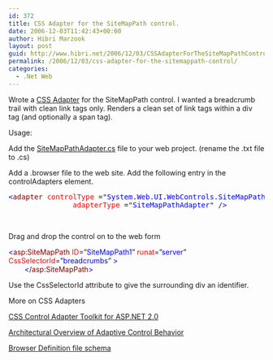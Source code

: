 ```yaml
---
id: 372
title: CSS Adapter for the SiteMapPath control.
date: 2006-12-03T11:42:43+00:00
author: Hibri Marzook
layout: post
guid: http://www.hibri.net/2006/12/03/CSSAdapterForTheSiteMapPathControl.aspx
permalink: /2006/12/03/css-adapter-for-the-sitemappath-control/
categories:
  - .Net Web
---
```

Wrote a [CSS Adapter](http://www.asp.net/cssadapters/) for the SiteMapPath control. I wanted a breadcrumb trail with clean link tags only. Renders a clean set of link tags within a div tag (and optionally a span tag). 

Usage:

Add the [SiteMapPathAdapter.cs](http://www.hibri.net/content/binary/SiteMapPathAdapter.txt) file to your web project. (rename the .txt file to .cs)

Add a .browser file to the web site. Add the following entry in the controlAdapters element.

<pre><span style="color: blue">&lt;</span><span style="color: maroon">adapter</span> <span style="color: red">controlType </span>="<span style="color: blue">System.Web.UI.WebControls.SiteMapPath</span>"
               <span style="color: red">adapterType </span>="<span style="color: blue">SiteMapPathAdapter</span>" /<span style="color: blue">&gt;</span></pre>

&nbsp;

Drag and drop the control on to the web form

<span style="color: blue"><</span><span style="color: maroon">asp:SiteMapPath</span> <span style="color: red">ID</span>=&#8221;<span style="color: blue">SiteMapPath1</span>&#8221; <span style="color: red">runat</span>=&#8221;<span style="color: blue">server</span>&#8221; <span style="color: red">CssSelectorId</span>=&#8221;<span style="color: blue">breadcrumbs</span>&#8221; <span style="color: blue">></span>  
&nbsp;&nbsp;&nbsp;&nbsp;&nbsp;&nbsp;&nbsp; <span style="color: blue"><</span>/<span style="color: maroon">asp:SiteMapPath</span><span style="color: blue">></span> 

Use the CssSelectorId attribute to give the surrounding div an identifier.

More on CSS Adapters

<a title="CSS Control Adapter Toolkit for ASP.NET 2.0" href="http://weblogs.asp.net/scottgu/archive/2006/05/02/CSS-Control-Adapter-Toolkit-for-ASP.NET-2.0-.aspx" target="_blank">CSS Control Adapter Toolkit for ASP.NET 2.0</a>

[Architectural Overview of Adaptive Control Behavior](http://msdn2.microsoft.com/en-us/library/67276kc5.aspx "Architectural Overview of Adaptive Control Behavior")

[Browser Definition file schema](http://msdn2.microsoft.com/en-us/library/ms228122.aspx)